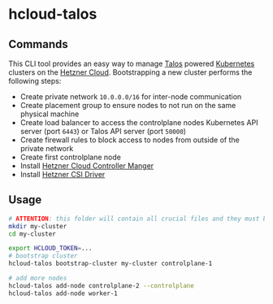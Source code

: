 # hcloud-talos

## Commands

This CLI tool provides an easy way to manage [Talos](https://talos.dev/) powered [Kubernetes](https://kubernetes.io/) clusters on the [Hetzner Cloud](https://www.hetzner.com/cloud). Bootstrapping a new cluster performs the following steps:

* Create private network `10.0.0.0/16` for inter-node communication
* Create placement group to ensure nodes to not run on the same physical machine
* Create load balancer to access the controlplane nodes Kubernetes API server (port `6443`) or Talos API server (port `50000`)
* Create firewall rules to block access to nodes from outside of the private network
* Create first controlplane node
* Install [Hetzner Cloud Controller Manger](https://github.com/hetznercloud/hcloud-cloud-controller-manager)
* Install [Hetzner CSI Driver](https://github.com/hetznercloud/csi-driver)

## Usage

```bash
# ATTENTION: this folder will contain all crucial files and they must be stored somewhere secure!
mkdir my-cluster
cd my-cluster

export HCLOUD_TOKEN=...
# bootstrap cluster
hcloud-talos bootstrap-cluster my-cluster controlplane-1

# add more nodes
hcloud-talos add-node controlplane-2 --controlplane
hcloud-talos add-node worker-1
```
